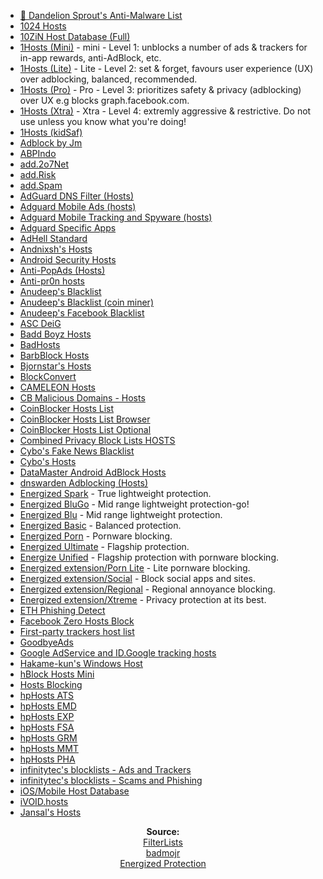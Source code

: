 - [💊 Dandelion Sprout's Anti-Malware List](https://raw.githubusercontent.com/DandelionSprout/adfilt/master/Alternate%20versions%20Anti-Malware%20List/AntiMalwareHosts.txt)
- [1024 Hosts](https://raw.githubusercontent.com/Goooler/1024_hosts/master/hosts)
- [10ZiN Host Database (Full)](https://tgc.cloud/downloads/hosts.txt)
- [1Hosts (Mini)](https://o0.pages.dev/mini/hosts.txt) - mini - Level 1: unblocks a number of ads & trackers for in-app rewards, anti-AdBlock, etc.
- [1Hosts (Lite)](https://o0.pages.dev/Lite/hosts.txt) - Lite - Level 2: set & forget, favours user experience (UX) over adblocking, balanced, recommended.
- [1Hosts (Pro)](https://o0.pages.dev/Pro/hosts.txt) - Pro - Level 3: prioritizes safety & privacy (adblocking) over UX e.g blocks graph.facebook.com.
- [1Hosts (Xtra)](https://o0.pages.dev/Xtra/hosts.txt) - Xtra - Level 4: extremly aggressive & restrictive. Do not use unless you know what you're doing!
- [1Hosts (kidSaf)](https://badmojr.gitlab.io/addons_1hosts/kidSaf/hosts.txt)
- [Adblock by Jm](https://raw.githubusercontent.com/jmhenrique/adblock/master/etc/adblock_hosts)
- [ABPIndo](https://raw.githubusercontent.com/ABPindo/indonesianadblockrules/master/subscriptions/hosts.txt)
- [add.2o7Net](https://raw.githubusercontent.com/FadeMind/hosts.extras/master/add.2o7Net/hosts)
- [add.Risk](https://raw.githubusercontent.com/FadeMind/hosts.extras/master/add.Risk/hosts)
- [add.Spam](https://raw.githubusercontent.com/FadeMind/hosts.extras/master/add.Spam/hosts)
- [AdGuard DNS Filter (Hosts)](https://raw.githubusercontent.com/r-a-y/mobile-hosts/master/AdguardDNS.txt)
- [Adguard Mobile Ads (hosts)](https://raw.githubusercontent.com/r-a-y/mobile-hosts/master/AdguardMobileAds.txt)
- [Adguard Mobile Tracking and Spyware (hosts)](https://raw.githubusercontent.com/r-a-y/mobile-hosts/master/AdguardMobileSpyware.txt)
- [Adguard Specific Apps](https://raw.githubusercontent.com/r-a-y/mobile-hosts/master/AdguardApps.txt)
- [AdHell Standard](https://getadhell.com/standard-package.txt)
- [Andnixsh's Hosts](https://repo.andnixsh.com/adblocker/hosts)
- [Android Security Hosts](https://raw.githubusercontent.com/furkun/AndroidSecurityHosts/main/hosts)
- [Anti-PopAds (Hosts)](https://raw.githubusercontent.com/yhonay/antipopads/master/hosts)
- [Anti-pr0n hosts](https://raw.githubusercontent.com/CyanideBrother/anti-pr0n/master/hosts)
- [Anudeep's Blacklist](https://raw.githubusercontent.com/anudeepND/blacklist/master/adservers.txt)
- [Anudeep's Blacklist (coin miner)](https://raw.githubusercontent.com/anudeepND/blacklist/master/CoinMiner.txt)
- [Anudeep's Facebook Blacklist](https://raw.githubusercontent.com/anudeepND/blacklist/master/facebook.txt)
- [ASC DeiG](https://asc.hk/adplus.txt)
- [Badd Boyz Hosts](https://raw.githubusercontent.com/mitchellkrogza/Badd-Boyz-Hosts/master/hosts)
- [BadHosts](https://www.hostsfile.org/Downloads/hosts.txt)
- [BarbBlock Hosts](https://paulgb.github.io/BarbBlock/blacklists/hosts-file.txt)
- [Bjornstar's Hosts](https://raw.githubusercontent.com/bjornstar/hosts/master/hosts)
- [BlockConvert](https://mkb2091.github.io/blockconvert/output/hosts.txt)
- [CAMELEON Hosts](https://sysctl.org/cameleon/hosts)
- [CB Malicious Domains - Hosts](https://raw.githubusercontent.com/cb-software/CB-Malicious-Domains/master/block_lists/hosts)
- [CoinBlocker Hosts List](https://gitlab.com/ZeroDot1/CoinBlockerLists/raw/master/hosts)
- [CoinBlocker Hosts List Browser](https://gitlab.com/ZeroDot1/CoinBlockerLists/raw/master/hosts_browser)
- [CoinBlocker Hosts List Optional](https://gitlab.com/ZeroDot1/CoinBlockerLists/raw/master/hosts_optional)
- [Combined Privacy Block Lists HOSTS](https://raw.githubusercontent.com/bongochong/CombinedPrivacyBlockLists/master/newhosts-final.hosts)
- [Cybo's Fake News Blacklist](https://raw.githubusercontent.com/Cybo1927/Hosts/master/Fake%20News)
- [Cybo's Hosts](https://raw.githubusercontent.com/Cybo1927/Hosts/master/Hosts)
- [DataMaster Android AdBlock Hosts](https://raw.githubusercontent.com/DataMaster-2501/DataMaster-Android-AdBlock-Hosts/master/hosts)
- [dnswarden Adblocking (Hosts)](https://raw.githubusercontent.com/dnswarden/blocklist/master/blacklist-formats/hosts)
- [Energized Spark](https://energized.pro/spark/formats/hosts) - True lightweight protection.
- [Energized BluGo](https://energized.pro/bluGo/formats/hosts) - Mid range lightweight protection-go!
- [Energized Blu](https://energized.pro/blu/formats/hosts) - Mid range lightweight protection.
- [Energized Basic](https://energized.pro/basic/formats/hosts) - Balanced protection.
- [Energized Porn](https://energized.pro/porn/formats/hosts) - Pornware blocking.
- [Energized Ultimate](https://energized.pro/ultimate/formats/hosts) - Flagship protection.
- [Energize Unified](https://energized.pro/unified/formats/hosts) - Flagship protection with pornware blocking.
- [Energized extension/Porn Lite](https://energized.pro/extensions/porn-lite/formats/hosts) - Lite pornware blocking.
- [Energized extension/Social](https://energized.pro/extensions/social/formats/hosts) - Block social apps and sites.
- [Energized extension/Regional](https://energized.pro/extensions/regional/formats/hosts) - Regional annoyance blocking.
- [Energized extension/Xtreme](https://energized.pro/extensions/xtreme/formats/hosts) - Privacy protection at its best.
- [ETH Phishing Detect](https://raw.githubusercontent.com/MetaMask/eth-phishing-detect/master/src/hosts.txt)
- [Facebook Zero Hosts Block](https://raw.githubusercontent.com/kowith337/PersonalFilterListCollection/master/hosts/hosts_facebook0.txt)
- [First-party trackers host list](https://hostfiles.frogeye.fr/firstparty-trackers-hosts.txt)
- [GoodbyeAds](https://raw.githubusercontent.com/jerryn70/GoodbyeAds/master/Hosts/GoodbyeAds.txt)
- [Google AdService and ID.Google tracking hosts](https://raw.githubusercontent.com/kowith337/PersonalFilterListCollection/master/hosts/hosts_google_adservice_id.txt)
- [Hakame-kun's Windows Host](https://raw.githubusercontent.com/Hakame-kun/uBlock-Filters-Indonesia/master/Windows%20Host/hosts)
- [hBlock Hosts Mini](https://nixnet.services/hosts.txt)
- [Hosts Blocking](https://raw.githubusercontent.com/michaeltrimm/hosts-blocking/master/_hosts.txt)
- [hpHosts ATS](https://v.firebog.net/hosts/static/HPHosts/HostsAdServers.txt)
- [hpHosts EMD](https://v.firebog.net/hosts/static/HPHosts/Hostsemd.txt)
- [hpHosts EXP](https://v.firebog.net/hosts/static/HPHosts/Hostsexp.txt)
- [hpHosts FSA](https://v.firebog.net/hosts/static/HPHosts/Hostsfsa.txt)
- [hpHosts GRM](https://v.firebog.net/hosts/static/HPHosts/Hostsgrm.txt)
- [hpHosts MMT](https://v.firebog.net/hosts/static/HPHosts/Hostsmmt.txt)
- [hpHosts PHA](https://v.firebog.net/hosts/static/HPHosts/Hostspha.txt)
- [infinitytec's blocklists - Ads and Trackers](https://raw.githubusercontent.com/infinitytec/blocklists/master/ads-and-trackers.txt)
- [infinitytec's blocklists - Scams and Phishing](https://raw.githubusercontent.com/infinitytec/blocklists/master/scams-and-phishing.txt)
- [iOS/Mobile Host Database](https://tgc.cloud/downloads/iOSAds.txt)
- [iVOID.hosts](https://gitlab.com/intr0/iVOID.GitLab.io/raw/master/iVOID.hosts)
- [Jansal's Hosts](https://raw.githubusercontent.com/lewisje/jansal/master/adblock/hosts)



<p align="center"><strong>Source:</strong> <br>
<a href="https://filterlists.com/">FilterLists</a> <br>
<a href="https://github.com/badmojr/1Hosts">badmojr</a> <br>
<a href="https://energized.pro/">Energized Protection</a> <br>
